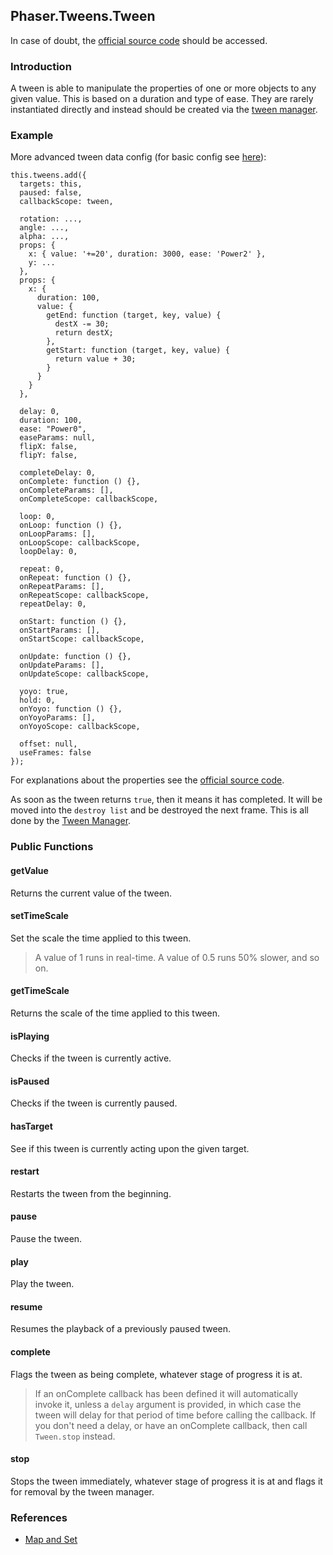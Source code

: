 ## Phaser.Tweens.Tween

In case of doubt, the [official source code](https://github.com/photonstorm/phaser) should be accessed.

### Introduction

A tween is able to manipulate the properties of one or more objects to any given value.
This is based on a duration and type of ease.
They are rarely instantiated directly and instead should be created via the [tween manager](https://github.com/digitsensitive/phaser3-typescript/blob/master/slides/cheatsheets/tweens/tween-manager-plugin.md).

### Example

More advanced tween data config (for basic config see [here](https://github.com/digitsensitive/phaser3-typescript/blob/master/slides/cheatsheets/tweens/tween-manager-plugin.md#Example)):

```
this.tweens.add({
  targets: this,
  paused: false,
  callbackScope: tween,

  rotation: ...,
  angle: ...,
  alpha: ...,
  props: {
    x: { value: '+=20', duration: 3000, ease: 'Power2' },
    y: ...
  },
  props: {
    x: {
      duration: 100,
      value: {
        getEnd: function (target, key, value) {
          destX -= 30;
          return destX;
        },
        getStart: function (target, key, value) {
          return value + 30;
        }
      }
    }
  },

  delay: 0,
  duration: 100,
  ease: "Power0",
  easeParams: null,
  flipX: false,
  flipY: false,

  completeDelay: 0,
  onComplete: function () {},
  onCompleteParams: [],
  onCompleteScope: callbackScope,

  loop: 0,
  onLoop: function () {},
  onLoopParams: [],
  onLoopScope: callbackScope,
  loopDelay: 0,

  repeat: 0,
  onRepeat: function () {},
  onRepeatParams: [],
  onRepeatScope: callbackScope,
  repeatDelay: 0,

  onStart: function () {},
  onStartParams: [],
  onStartScope: callbackScope,

  onUpdate: function () {},
  onUpdateParams: [],
  onUpdateScope: callbackScope,

  yoyo: true,
  hold: 0,
  onYoyo: function () {},
  onYoyoParams: [],
  onYoyoScope: callbackScope,

  offset: null,
  useFrames: false
});
```

For explanations about the properties see the [official source code](https://github.com/photonstorm/phaser/blob/master/src/tweens/tween/ReservedProps.js).

As soon as the tween returns `true`, then it means it has completed.
It will be moved into the `destroy list` and be destroyed the next frame.
This is all done by the [Tween Manager](https://github.com/digitsensitive/phaser3-typescript/blob/master/slides/cheatsheets/tweens/tween-manager-plugin.md).

### Public Functions

#### getValue

Returns the current value of the tween.

#### setTimeScale

Set the scale the time applied to this tween.

> A value of 1 runs in real-time. A value of 0.5 runs 50% slower, and so on.

#### getTimeScale

Returns the scale of the time applied to this tween.

#### isPlaying

Checks if the tween is currently active.

#### isPaused

Checks if the tween is currently paused.

#### hasTarget

See if this tween is currently acting upon the given target.

#### restart

Restarts the tween from the beginning.

#### pause

Pause the tween.

#### play

Play the tween.

#### resume

Resumes the playback of a previously paused tween.

#### complete

Flags the tween as being complete, whatever stage of progress it is at.

> If an onComplete callback has been defined it will automatically invoke it, unless a `delay`
> argument is provided, in which case the tween will delay for that period of time before calling the callback.
> If you don't need a delay, or have an onComplete callback, then call `Tween.stop` instead.

#### stop

Stops the tween immediately, whatever stage of progress it is at
and flags it for removal by the tween manager.

### References

- [Map and Set](https://codecraft.tv/courses/angular/es6-typescript/mapset)
